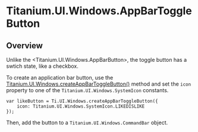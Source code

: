 # Titanium.UI.Windows.AppBarToggleButton

<ProxySummary/>

## Overview

Unlike the <Titanium.UI.Windows.AppBarButton>, the toggle button has a swtich state, like a
checkbox.

To create an application bar button, use the
[Titanium.UI.Windows.createAppBarToggleButton()](Titanium.UI.Windows.createAppBarToggleButton) method
and set the `icon` property to one of the `Titanium.UI.Windows.SystemIcon` constants.

    var likeButton = Ti.UI.Windows.createAppBarToggleButton({
        icon: Titanium.UI.Windows.SystemIcon.LIKEDISLIKE
    });

Then, add the button to a `Titanium.UI.Windows.CommandBar` object.

<ApiDocs/>
